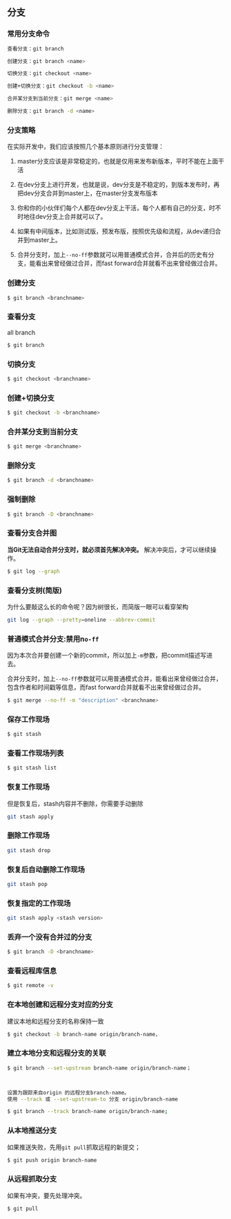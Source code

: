 ## 分支

### 常用分支命令

```bash
查看分支：git branch

创建分支：git branch <name>

切换分支：git checkout <name>

创建+切换分支：git checkout -b <name>

合并某分支到当前分支：git merge <name>

删除分支：git branch -d <name>
```


### 分支策略

在实际开发中，我们应该按照几个基本原则进行分支管理：

1. master分支应该是非常稳定的，也就是仅用来发布新版本，平时不能在上面干活

2. 在dev分支上进行开发，也就是说，dev分支是不稳定的，到版本发布时，再把dev分支合并到master上，在master分支发布版本

3. 你和你的小伙伴们每个人都在dev分支上干活，每个人都有自己的分支，时不时地往dev分支上合并就可以了。

4. 如果有中间版本，比如测试版，预发布版，按照优先级和流程，从dev递归合并到master上。

5. 合并分支时，加上`--no-ff`参数就可以用普通模式合并，合并后的历史有分支，能看出来曾经做过合并，而fast forward合并就看不出来曾经做过合并。

### 创建分支

```bash
$ git branch <branchname>
```

### 查看分支

all branch

```bash
$ git branch
```

### 切换分支

```bash
$ git checkout <branchname>
```

### 创建+切换分支
```bash
$ git checkout -b <branchname>
```

### 合并某分支到当前分支

```bash
$ git merge <branchname>
```

### 删除分支

```bash
$ git branch -d <branchname>
```

### 强制删除

```bash
$ git branch -D <branchname>
```

### 查看分支合并图

**当Git无法自动合并分支时，就必须首先解决冲突。** 解决冲突后，才可以继续操作。

```bash
$ git log --graph
```

### 查看分支树(简版)

为什么要敲这么长的命令呢？因为树很长，而简版一眼可以看穿架构

```bash
git log --graph --pretty=oneline --abbrev-commit
```

### 普通模式合并分支:禁用n`o-ff`

因为本次合并要创建一个新的commit，所以加上`-m`参数，把commit描述写进去。  

合并分支时，加上`--no-ff`参数就可以用普通模式合并，能看出来曾经做过合并，包含作者和时间戳等信息，而fast forward合并就看不出来曾经做过合并。

```bash
$ git merge --no-ff -m "description" <branchname>
```



### 保存工作现场

```bash
$ git stash
```

### 查看工作现场列表

```bash
$ git stash list
```

### 恢复工作现场

但是恢复后，stash内容并不删除，你需要手动删除

```bash
git stash apply
```

### 删除工作现场

```bash
git stash drop
```

### 恢复后自动删除工作现场

```bash
git stash pop
```

### 恢复指定的工作现场

```bash
git stash apply <stash version>
```

### 丢弃一个没有合并过的分支

```bash
$ git branch -D <branchname>
```

### 查看远程库信息

```bash
$ git remote -v
```

### 在本地创建和远程分支对应的分支

建议本地和远程分支的名称保持一致

```bash
$ git checkout -b branch-name origin/branch-name，
```


### 建立本地分支和远程分支的关联

```bash
$ git branch --set-upstream branch-name origin/branch-name；



设置为跟踪来自origin 的远程分支branch-name。
使用 --track 或 --set-upstream-to 分支 origin/branch-name  

$ git branch --track branch-name origin/branch-name;
```

### 从本地推送分支

如果推送失败，先用`git pull`抓取远程的新提交；

```bash
$ git push origin branch-name
```


### 从远程抓取分支

如果有冲突，要先处理冲突。

```bash
$ git pull
```

